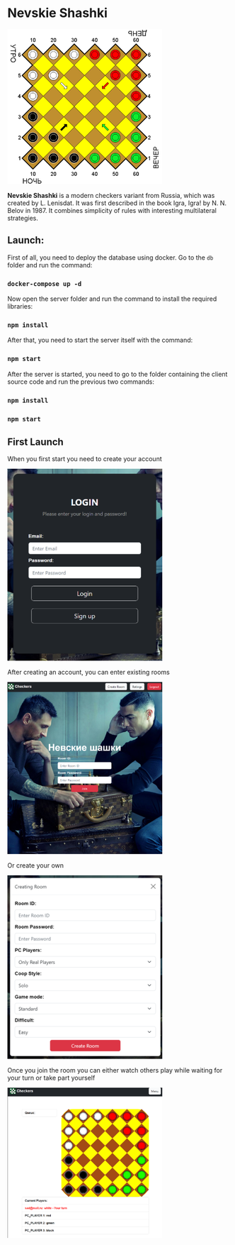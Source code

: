 # Nevskie Shashki

<a href="https://checkers.fandom.com/wiki/Nevskie_Shashki"><img src="image/img.png" alt="drawing" style="width:350px;"/></a>

**Nevskie Shashki** is a modern checkers variant from Russia, 
which was created by L. Lenisdat. It was first described in the book Igra, Igra! by N. N. Belov in 1987. 
It combines simplicity of rules with interesting multilateral strategies.

## Launch:

First of all, you need to deploy the database using docker.
Go to the `db` folder and run the command:

### `docker-compose up -d`

Now open the server folder and run the command to install the required libraries:

### `npm install`

After that, you need to start the server itself with the command:

### `npm start`

After the server is started, you need to go to the folder 
containing the client source code and run the previous two commands:

### `npm install`
### `npm start`

## First Launch

When you first start you need to create your account

<img src="image/login.png" alt="drawing" style="width:350px;"/>

After creating an account, you can enter existing rooms 

<img src="image/menu.png" alt="drawing" style="width:350px;"/>

Or create your own

<img src="image/create_room.png" alt="drawing" style="width:350px;"/>

Once you join the room you can either watch others play while waiting for your turn or take part yourself

<img src="image/game.png" alt="drawing" style="width:350px;"/>

